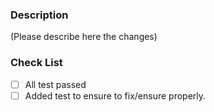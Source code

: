 ### Description

(Please describe here the changes)

### Check List

- [ ] All test passed
- [ ] Added test to ensure to fix/ensure properly.
